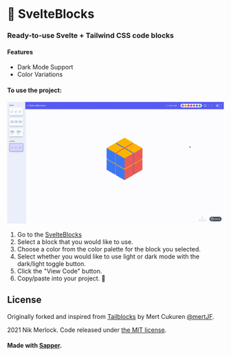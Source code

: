 # :bricks: SvelteBlocks
### Ready-to-use Svelte + Tailwind CSS code blocks

#### Features

* Dark Mode Support
* Color Variations


#### To use the project:


[![tailblocks](https://github.com/nikmerlock97/svelteblocks/blob/main/static/preview.gif)](https://tailblocks.cc)

1. Go to the [SvelteBlocks](https://svelteblocks.vercel.app/)
2. Select a block that you would like to use.
3. Choose a color from the color palette for the block you selected.
4. Select whether you would like to use light or dark mode with the dark/light toggle button.
5. Click the "View Code" button.
6. Copy/paste into your project.
🎉

## License

Originally forked and inspired from  [Tailblocks](https://tailblocks.cc) by Mert Cukuren [@mertJF](https://github.com/mertJF).

2021 Nik Merlock. Code released under [the MIT license](https://github.com/mertjf/tailblocks/blob/master/LICENSE).

#### Made with [Sapper](https://sapper.svelte.dev/).
